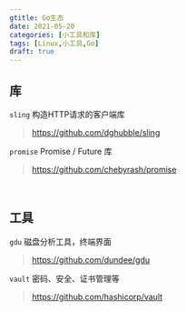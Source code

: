 ```yaml
---
gtitle: Go生态
date: 2021-05-20
categories: [小工具和库]
tags: [Linux,小工具,Go]
draft: true
---
```


## 库

`sling` 构造HTTP请求的客户端库

> https://github.com/dghubble/sling

`promise` Promise / Future 库

> https://github.com/chebyrash/promise

​    

## 工具

`gdu` 磁盘分析工具，终端界面

> https://github.com/dundee/gdu

`vault` 密码、安全、证书管理等

> https://github.com/hashicorp/vault